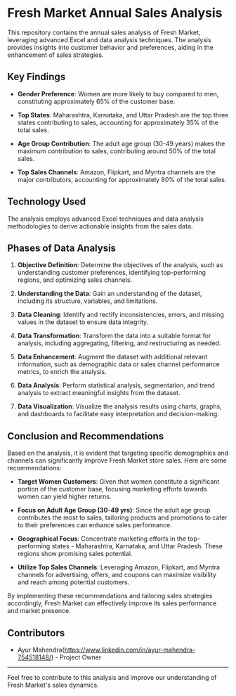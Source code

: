 # Fresh Market Annual Sales Analysis

This repository contains the annual sales analysis of Fresh Market, leveraging advanced Excel and data analysis techniques. The analysis provides insights into customer behavior and preferences, aiding in the enhancement of sales strategies.

## Key Findings

- **Gender Preference**: Women are more likely to buy compared to men, constituting approximately 65% of the customer base.

- **Top States**: Maharashtra, Karnataka, and Uttar Pradesh are the top three states contributing to sales, accounting for approximately 35% of the total sales.

- **Age Group Contribution**: The adult age group (30-49 years) makes the maximum contribution to sales, contributing around 50% of the total sales.

- **Top Sales Channels**: Amazon, Flipkart, and Myntra channels are the major contributors, accounting for approximately 80% of the total sales.

## Technology Used

The analysis employs advanced Excel techniques and data analysis methodologies to derive actionable insights from the sales data.

## Phases of Data Analysis

1. **Objective Definition**: Determine the objectives of the analysis, such as understanding customer preferences, identifying top-performing regions, and optimizing sales channels.

2. **Understanding the Data**: Gain an understanding of the dataset, including its structure, variables, and limitations.

3. **Data Cleaning**: Identify and rectify inconsistencies, errors, and missing values in the dataset to ensure data integrity.

4. **Data Transformation**: Transform the data into a suitable format for analysis, including aggregating, filtering, and restructuring as needed.

5. **Data Enhancement**: Augment the dataset with additional relevant information, such as demographic data or sales channel performance metrics, to enrich the analysis.

6. **Data Analysis**: Perform statistical analysis, segmentation, and trend analysis to extract meaningful insights from the dataset.

7. **Data Visualization**: Visualize the analysis results using charts, graphs, and dashboards to facilitate easy interpretation and decision-making.

## Conclusion and Recommendations

Based on the analysis, it is evident that targeting specific demographics and channels can significantly improve Fresh Market store sales. Here are some recommendations:

- **Target Women Customers**: Given that women constitute a significant portion of the customer base, focusing marketing efforts towards women can yield higher returns.

- **Focus on Adult Age Group (30-49 yrs)**: Since the adult age group contributes the most to sales, tailoring products and promotions to cater to their preferences can enhance sales performance.

- **Geographical Focus**: Concentrate marketing efforts in the top-performing states - Maharashtra, Karnataka, and Uttar Pradesh. These regions show promising sales potential.

- **Utilize Top Sales Channels**: Leveraging Amazon, Flipkart, and Myntra channels for advertising, offers, and coupons can maximize visibility and reach among potential customers.

By implementing these recommendations and tailoring sales strategies accordingly, Fresh Market can effectively improve its sales performance and market presence.

## Contributors

- Ayur Mahendra(https://www.linkedin.com/in/ayur-mahendra-754518148/) - Project Owner

---

Feel free to contribute to this analysis and improve our understanding of Fresh Market's sales dynamics.
